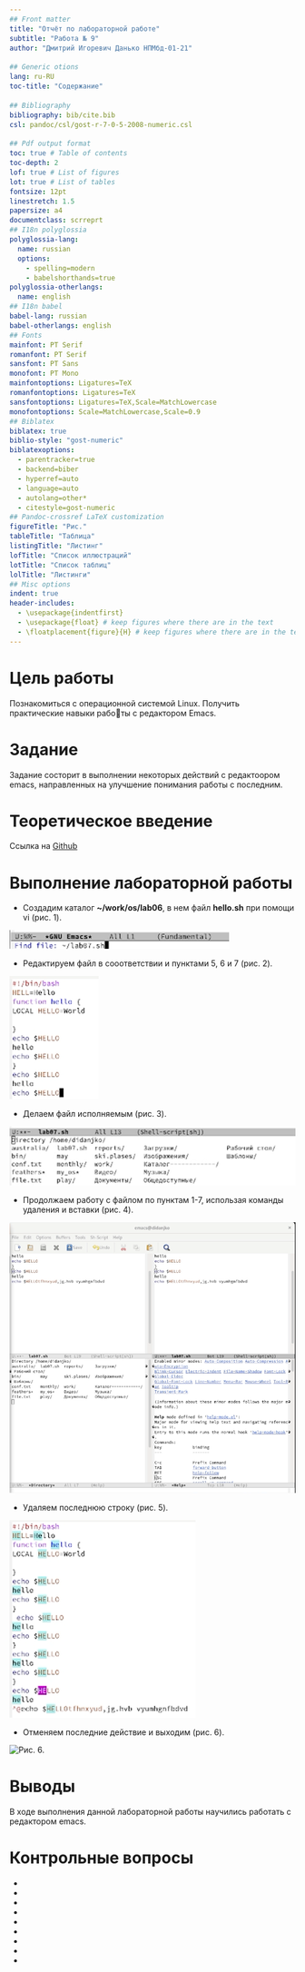 ```yaml
---
## Front matter
title: "Отчёт по лабораторной работе"
subtitle: "Работа № 9"
author: "Дмитрий Игоревич Данько НПМбд-01-21"

## Generic otions
lang: ru-RU
toc-title: "Содержание"

## Bibliography
bibliography: bib/cite.bib
csl: pandoc/csl/gost-r-7-0-5-2008-numeric.csl

## Pdf output format
toc: true # Table of contents
toc-depth: 2
lof: true # List of figures
lot: true # List of tables
fontsize: 12pt
linestretch: 1.5
papersize: a4
documentclass: scrreprt
## I18n polyglossia
polyglossia-lang:
  name: russian
  options:
	- spelling=modern
	- babelshorthands=true
polyglossia-otherlangs:
  name: english
## I18n babel
babel-lang: russian
babel-otherlangs: english
## Fonts
mainfont: PT Serif
romanfont: PT Serif
sansfont: PT Sans
monofont: PT Mono
mainfontoptions: Ligatures=TeX
romanfontoptions: Ligatures=TeX
sansfontoptions: Ligatures=TeX,Scale=MatchLowercase
monofontoptions: Scale=MatchLowercase,Scale=0.9
## Biblatex
biblatex: true
biblio-style: "gost-numeric"
biblatexoptions:
  - parentracker=true
  - backend=biber
  - hyperref=auto
  - language=auto
  - autolang=other*
  - citestyle=gost-numeric
## Pandoc-crossref LaTeX customization
figureTitle: "Рис."
tableTitle: "Таблица"
listingTitle: "Листинг"
lofTitle: "Список иллюстраций"
lotTitle: "Список таблиц"
lolTitle: "Листинги"
## Misc options
indent: true
header-includes:
  - \usepackage{indentfirst}
  - \usepackage{float} # keep figures where there are in the text
  - \floatplacement{figure}{H} # keep figures where there are in the text
---
```


# Цель работы


Познакомиться с операционной системой Linux. Получить практические навыки работы с редактором Emacs.

# Задание


Задание состорит в выполнении некоторых действий с редактоором emacs, направленных на улучшение понимания работы с последним.

# Теоретическое введение


Ссылка на [Github](https://github.com/DankoDmitry/study_2021-2022_os-intro)

# Выполнение лабораторной работы


 - Создадим каталог **~/work/os/lab06**, в нем файл **hello.sh** при помощи vi (рис. 1).

![*Рис. 1.* ](image/1.png)

 - Редактируем файл в сооответствии и пунктами 5, 6 и 7 (рис. 2).

![*Рис. 2.*](image/2.png)

 - Делаем файл исполняемым (рис. 3).

![*Рис. 3.*](image/3.png)

 - Продолжаем работу с файлом по пунктам 1-7, использая команды удаления и вставки (рис. 4).

![*Рис. 4.*](image/4.png)

 - Удаляем последнюю строку (рис. 5).

![*Рис. 5.*](image/5.png)

 - Отменяем последние действие и выходим (рис. 6).

![*Рис. 6.*](image/6.png)


# Выводы


В ходе выполнения данной лабораторной работы научились работать с редактором emacs.

# Контрольные вопросы


- 
-  
- 
- 
-
- 
- 
- 
-  

